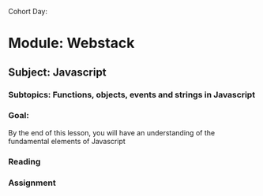 Cohort Day:

# Module: Webstack

## Subject: Javascript

### Subtopics: Functions, objects, events and strings in Javascript

### Goal:
By the end of this lesson, you will have an understanding of the fundamental elements of Javascript

### Reading


### Assignment

